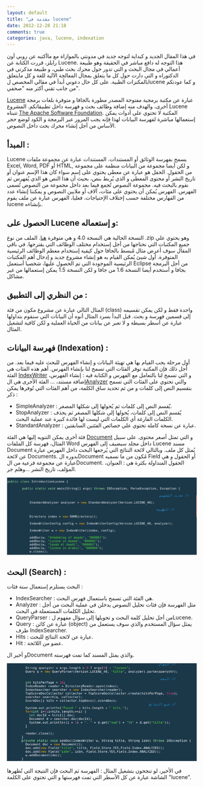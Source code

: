 ```yaml
---
layout: default
title: "مقدمة في lucene"
date: 2012-12-28 21:18
comments: true
categories: java, lucene, indexation
---
```


في هذا المقال الجديد و كبداية لتوجه جديد في مدونتي بالموازاة مع ماأكتبه عن روبي أون رايلز، قررت الكتابة عن Lucene.  هذا التوجه له دافع مباشر في الحقيقة وهو طبيعة أعمالي في مجال البحث و التي تدور حول محرك بحث طبي، و طبيعة مذكرتي في الدكتوراه و التي دارت حول كل ما يتعلق بمجال المعالجة الآلية للغة و كل مايتعلق بالمكنزات الطبية. على كل حال دعوني أبدأ في مقالي المخصص لlucene و كما عودتكم من جانب تقني أكثر منه "صحفي".

 [Lucene](http://lucene.apache.org/) عبارة عن مكتبة برمجية مفتوحة المصدر مطورة بالجافا و متوفرة بلغات برمجة أخرى،
والهدف منه إضافة وظائف بحث و فهرسة داخل تطبيقاتكم. المشروع Lucene تتبناه [The Apache Software Foundation](http://www.apache.org/).  المكتبة لا تحتوي على أدوات يمكن إستعمالها مباشرة لفهرسة البيانات لهذا فإنه يجب المرور عبر البرمجة و الكود لوضع حجر
الأساس من أجل إنشاء محرك بحث داخل النصوص.

المبدأ :
------------------------

Lucene يسمح بفهرسة الوثائق أو المستندات. المستندات عبارة عن مجموعة ملفات Excel, Word, PDF أو HTML, و لكن أيضا مجموعة من البيانات منظمة على مجموعة من الحقول. الحقل هو عبارة عن معطى يحتوي على إسم سواء كان هذا الإسم عنوان أو تاريخ النشر أو محتوى المعطى و الذي يُربط بنص، بحيث أن هذا النص هو الذي يُفهرس ثم نقوم بالبحث فيه. مجموعة النصوص تُجمع فيما بعد داخل مجموعة من النصوص تُسمى الفهرس. الفهرس يُمكن أن يحتوي على مئات، آلاف أو ملايين النصوص و يمكننا إنشاء عدد من الفهارس مختلفة حسب إختلاف الإحتياجات. فعليا، الفهرس عبارة عن ملف يقوم lucene بإنشاءه.

الحصول على Lucene و إستعماله:
------------------------
النسخة الحالية هي النسخة 4.0 و هي متوفرة   [هنا](http://www.apache.org/dyn/closer.cgi/lucene/java/4.0.0). الملف من نوع .zip وهو يحتوي علي جميع المكتبات التي نحتاجها من أجل إستخدام مختلف الوظائف التي يقترحها. في باقي المقال سوف أعرض مثال مُبسط بالجافا حول كيفية إستخدام معظم الوظائف الرئيسية المتوفرة.
أول شيئ يُمكن القيام به هو إنشاء مشروع جديد و إدخال أهم المكتبات الرئيسية الموجودة التي تم الحصول عليها، شخصيا أستعمل Eclipse من أجل البرمجة بجافا و أستخدم أيضا النسخة 1.6 من جافا و لكن النسخة 1.5 يمكن إستعمالها من غير مشاكل.
 
من النظري إلى التطبيق :
------------------------
المثال التالي عبارة عن مشروع مكون من فئة (class) واحدة فقط و لكن يمكن تقسيمه إلى قسمين فهرسة و بحث. قبل البدأ بسرد المثال أنوه أن البيانات التي سنقوم بتداولها عبارة عن أسطر بسيطة و لا تعبر عن بيانات من الحياة العملية و لكن كافية لتشغيل المثال.

فهرسة البيانات (Indexation) :
------------------------
أول مرحلة يجب القيام  بها هي تهيئة البيانات و إنشاء الفهرس للبحث عليه فيما بعد. من أجل ذلك فإن المكتبة توفر الفئات التي تسمح لنا بإنشاء الفهرس. أهم هذه الفئات هي الفئة [IndexWriter](http://lucene.apache.org/core/4_0_0/core/org/apache/lucene/index/IndexWriter.html)  و التي تسمح لنا بالتعامل مع الفهرس و الكتابة  فيه : إنشاء الفهرس، إضافة مستند، ... الفئة الأخرى هي ال[Analyzer](http://lucene.apache.org/core/4_0_0/core/org/apache/lucene/analysis/Analyzer.html) والتي تحتوي على  الفئات التي تسمح بتقسيم النص إلى كلمات و من ثم تحديد ساق الكلمة، من أهم الفئات التي تُوفرها يمكن ذكر :

- SimpleAnalyzer :  يٌقسم النص إلى كلمات ثم يُحولها إلى شكلها المصغر.
- StopAnalyzer :  يٌقسم النص إلى كلمات، يُحولها إلى شكلها المصغر ثم يحذف الكلمات الفارغة أي الكلمات التي ليست لها فائدة كبيرة عند عملية البحث.
- StandardAnalyzer : عبارة عن نسخة كاملة تحتوي علي خصائص الفئتين السابقتين.

فئة أخرى يمكن التنويه إليها هي الفئة [Document](http://lucene.apache.org/core/4_0_0/core/org/apache/lucene/document/Document.html)  و التي تمثل أصغر محتوى. على سبيل المثال، فهرسة كل الملفات Word داخل مجلد سيضيف إلى الفهرس Lucene مسند Document يُمثل كل ملف. وبالتالي لائحة النتائج التي يُرجعها البحث داخل الفهرس عبارة عن لائحة Documents. بدوره الDocument مُكون من ما نسميه Field أو الحقول  و هي عبارة عن مجموعة فرعية من الDocument. الحقول المتداولة بكثرة هي : العنوان، المؤلف، تاريخ النشر ...وهلم جر.

<img src="/images/introductionLucene.png" title="فهرسة البيانات"/>

البحث (Search) :
-----------------------
 البحث يستلزم إستعمال ستة فئات :

- IndexSearcher : هي الفئة التي تسمح باستعمال فهرس البحث.
- Analyzer : مثل الفهرسة فإن فئات تحليل النصوص يدخلن في عملية البحث من أجل تحليل الكلمات المستعملة في البحث.
- QueryParser : من أجل تحليل كلمة البحث و تحويلها إلى سؤال مفهوم لLucene.
- Query : عبارة عن كائن (object) يمثل سؤال المستخدم والذي سوف يستعمل من طرف  IndexSearcher. 
- Hits : عبارة عن لائحة النتائج للبحث.
- Hit : عضو من اللائحة.

و أخير الDocument والذي يمثل المسند كما تمت فهرسته.

 
<img src="/images/searchLucene.png" title="البحث في الفهرس"/>

في الأخير، لو تنجحون بتشغيل المثال : الفهرسة ثم البحث فإن النتيجة التي تُظهرها الشاشة عبارة عن كل الأسطر التي تمت فهرستها و التي تحتوي على الكلمة "lucene".

